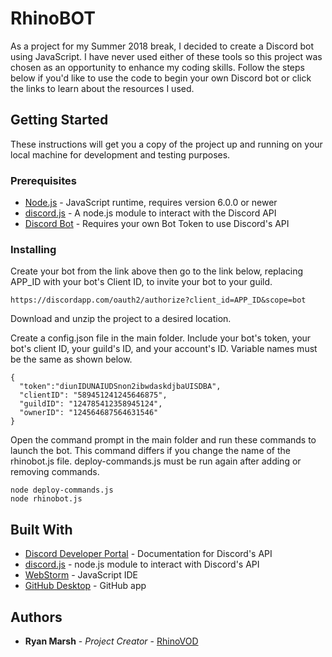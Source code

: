 # RhinoBOT

As a project for my Summer 2018 break, I decided to create a Discord bot using JavaScript.
I have never used either of these tools so this project was chosen as an opportunity to enhance my coding skills.
Follow the steps below if you'd like to use the code to begin your own Discord bot or click the links to learn about the resources I used.

## Getting Started

These instructions will get you a copy of the project up and running on your local machine for development and testing purposes.

### Prerequisites

* [Node.js](https://nodejs.org/en/) - JavaScript runtime, requires version 6.0.0 or newer
* [discord.js](https://discord.js.org/#/) - A node.js module to interact with the Discord API
* [Discord Bot](https://discordapp.com/developers/applications/me) - Requires your own Bot Token to use Discord's API

### Installing

Create your bot from the link above then go to the link below,
replacing APP_ID with your bot's Client ID, to invite your bot to your guild.

```
https://discordapp.com/oauth2/authorize?client_id=APP_ID&scope=bot
```

Download and unzip the project to a desired location.

Create a config.json file in the main folder. Include your bot's token,
your bot's client ID, your guild's ID, and your account's ID.
Variable names must be the same as shown below.

```
{
  "token":"diunIDUNAIUDSnon2ibwdaskdjbaUISDBA",
  "clientID": "589451241245646875",
  "guildID": "124785412358945124",
  "ownerID": "124564687564631546"
}
```

Open the command prompt in the main folder and run these commands to launch the bot.
This command differs if you change the name of the rhinobot.js file.
deploy-commands.js must be run again after adding or removing commands.

```
node deploy-commands.js
node rhinobot.js
```

## Built With

* [Discord Developer Portal](https://discordapp.com/developers/docs/intro) - Documentation for Discord's API
* [discord.js](https://discord.js.org/#/) - node.js module to interact with Discord's API
* [WebStorm](https://www.jetbrains.com/webstorm/) - JavaScript IDE
* [GitHub Desktop](https://desktop.github.com/) - GitHub app

## Authors

* **Ryan Marsh** - *Project Creator* - [RhinoVOD](https://github.com/RhinoVOD)
